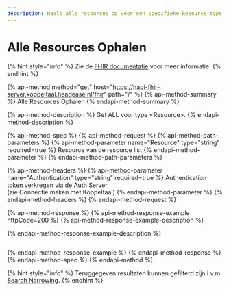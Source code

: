 ```yaml
---
description: Haalt alle resources op voor één specifieke Resource-type
---
```


# Alle Resources Ophalen

{% hint style="info" %}
Zie de [FHIR documentatie](https://www.hl7.org/fhir/http.html#read) voor meer informatie.
{% endhint %}

{% api-method method="get" host="https://hapi-fhir-server.koppeltaal.headease.nl/fhir" path="/<Resource>" %}
{% api-method-summary %}
Alle Resources Ophalen
{% endapi-method-summary %}

{% api-method-description %}
Get ALL voor type &lt;Resource&gt;. 
{% endapi-method-description %}

{% api-method-spec %}
{% api-method-request %}
{% api-method-path-parameters %}
{% api-method-parameter name="Resource" type="string" required=true %}
Resource van de resource list
{% endapi-method-parameter %}
{% endapi-method-path-parameters %}

{% api-method-headers %}
{% api-method-parameter name="Authentication" type="string" required=true %}
Authentication token verkregen via de Auth Server   
\(zie Connectie maken met Koppeltaal\)
{% endapi-method-parameter %}
{% endapi-method-headers %}
{% endapi-method-request %}

{% api-method-response %}
{% api-method-response-example httpCode=200 %}
{% api-method-response-example-description %}

{% endapi-method-response-example-description %}

```

```
{% endapi-method-response-example %}
{% endapi-method-response %}
{% endapi-method-spec %}
{% endapi-method %}

{% hint style="info" %}
Teruggegeven resultaten kunnen gefilterd zijn i.v.m. [Search Narrowing](../../../domeinbeheer/rollen-beheren/search-narrowing.md).
{% endhint %}

